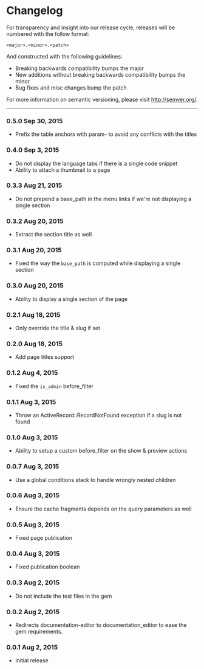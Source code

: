 Changelog
==========

For transparency and insight into our release cycle, releases will be numbered 
with the follow format:

`<major>.<minor>.<patch>`

And constructed with the following guidelines:

* Breaking backwards compatibility bumps the major
* New additions without breaking backwards compatibility bumps the minor
* Bug fixes and misc changes bump the patch

For more information on semantic versioning, please visit http://semver.org/.

---

### 0.5.0 Sep 30, 2015

* Prefix the table anchors with param- to avoid any conflicts with the titles

### 0.4.0 Sep 3, 2015

* Do not display the language tabs if there is a single code snippet
* Ability to attach a thumbnail to a page

### 0.3.3 Aug 21, 2015

* Do not prepend a base_path in the menu links if we're not displaying a single section

### 0.3.2 Aug 20, 2015

* Extract the section title as well

### 0.3.1 Aug 20, 2015

* Fixed the way the `base_path` is computed while displaying a single section

### 0.3.0 Aug 20, 2015

* Ability to display a single section of the page

### 0.2.1 Aug 18, 2015

* Only override the title & slug if set

### 0.2.0 Aug 18, 2015

* Add page titles support

### 0.1.2 Aug 4, 2015

* Fixed the `is_admin` before_filter

### 0.1.1 Aug 3, 2015

* Throw an ActiveRecord::RecordNotFound exception if a slug is not found

### 0.1.0 Aug 3, 2015

* Ability to setup a custom before_filter on the show & preview actions

### 0.0.7 Aug 3, 2015

* Use a global conditions stack to handle wrongly nested children

### 0.0.6 Aug 3, 2015

* Ensure the cache fragments depends on the query parameters as well

### 0.0.5 Aug 3, 2015

* Fixed page publication

### 0.0.4 Aug 3, 2015

* Fixed publication boolean

### 0.0.3 Aug 2, 2015

* Do not include the test files in the gem

### 0.0.2 Aug 2, 2015

* Redirects documentation-editor to documentation_editor to ease the gem requirements.

### 0.0.1 Aug 2, 2015

* Initial release
